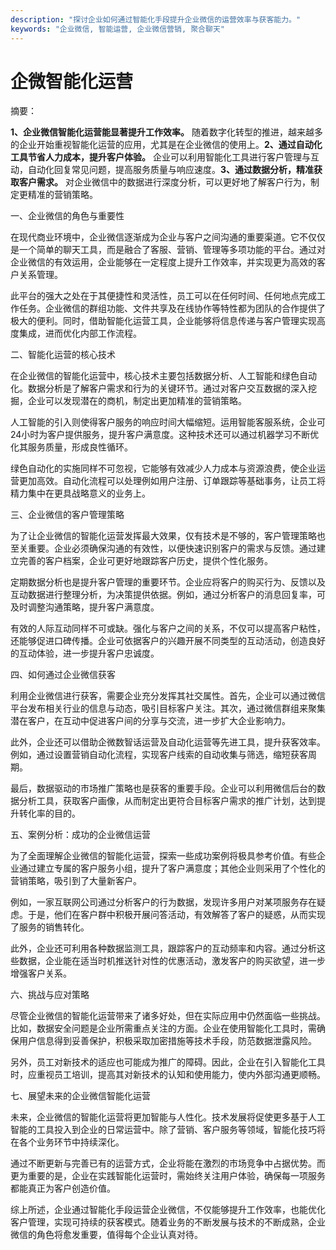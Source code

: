 ```yaml
---
description: "探讨企业如何通过智能化手段提升企业微信的运营效率与获客能力。"
keywords: "企业微信, 智能运营, 企业微信营销, 聚合聊天"
---
```

# 企微智能化运营

摘要： 

**1、企业微信智能化运营能显著提升工作效率。** 随着数字化转型的推进，越来越多的企业开始重视智能化运营的应用，尤其是在企业微信的使用上。**2、通过自动化工具节省人力成本，提升客户体验。** 企业可以利用智能化工具进行客户管理与互动，自动化回复常见问题，提高服务质量与响应速度。**3、通过数据分析，精准获取客户需求。** 对企业微信中的数据进行深度分析，可以更好地了解客户行为，制定更精准的营销策略。

一、企业微信的角色与重要性

在现代商业环境中，企业微信逐渐成为企业与客户之间沟通的重要渠道。它不仅仅是一个简单的聊天工具，而是融合了客服、营销、管理等多项功能的平台。通过对企业微信的有效运用，企业能够在一定程度上提升工作效率，并实现更为高效的客户关系管理。

此平台的强大之处在于其便捷性和灵活性，员工可以在任何时间、任何地点完成工作任务。企业微信的群组功能、文件共享及在线协作等特性都为团队的合作提供了极大的便利。同时，借助智能化运营工具，企业能够将信息传递与客户管理实现高度集成，进而优化内部工作流程。

二、智能化运营的核心技术

在企业微信的智能化运营中，核心技术主要包括数据分析、人工智能和绿色自动化。数据分析是了解客户需求和行为的关键环节。通过对客户交互数据的深入挖掘，企业可以发现潜在的商机，制定出更加精准的营销策略。

人工智能的引入则使得客户服务的响应时间大幅缩短。运用智能客服系统，企业可24小时为客户提供服务，提升客户满意度。这种技术还可以通过机器学习不断优化其服务质量，形成良性循环。

绿色自动化的实施同样不可忽视，它能够有效减少人力成本与资源浪费，使企业运营更加高效。自动化流程可以处理例如用户注册、订单跟踪等基础事务，让员工将精力集中在更具战略意义的业务上。

三、企业微信的客户管理策略

为了让企业微信的智能化运营发挥最大效果，仅有技术是不够的，客户管理策略也至关重要。企业必须确保沟通的有效性，以便快速识别客户的需求与反馈。通过建立完善的客户档案，企业可更好地跟踪客户历史，提供个性化服务。

定期数据分析也是提升客户管理的重要环节。企业应将客户的购买行为、反馈以及互动数据进行整理分析，为决策提供依据。例如，通过分析客户的消息回复率，可及时调整沟通策略，提升客户满意度。

有效的人际互动同样不可或缺。强化与客户之间的关系，不仅可以提高客户粘性，还能够促进口碑传播。企业可依据客户的兴趣开展不同类型的互动活动，创造良好的互动体验，进一步提升客户忠诚度。

四、如何通过企业微信获客

利用企业微信进行获客，需要企业充分发挥其社交属性。首先，企业可以通过微信平台发布相关行业的信息与动态，吸引目标客户关注。其次，通过微信群组来聚集潜在客户，在互动中促进客户间的分享与交流，进一步扩大企业影响力。

此外，企业还可以借助企微数智话运营及自动化运营等先进工具，提升获客效率。例如，通过设置营销自动化流程，实现客户线索的自动收集与筛选，缩短获客周期。

最后，数据驱动的市场推广策略也是获客的重要手段。企业可以利用微信后台的数据分析工具，获取客户画像，从而制定出更符合目标客户需求的推广计划，达到提升转化率的目的。

五、案例分析：成功的企业微信运营

为了全面理解企业微信的智能化运营，探索一些成功案例将极具参考价值。有些企业通过建立专属的客户服务小组，提升了客户满意度；其他企业则采用了个性化的营销策略，吸引到了大量新客户。

例如，一家互联网公司通过分析客户的行为数据，发现许多用户对某项服务存在疑虑。于是，他们在客户群中积极开展问答活动，有效解答了客户的疑惑，从而实现了服务的销售转化。

此外，企业还可利用各种数据监测工具，跟踪客户的互动频率和内容。通过分析这些数据，企业能在适当时机推送针对性的优惠活动，激发客户的购买欲望，进一步增强客户关系。

六、挑战与应对策略

尽管企业微信的智能化运营带来了诸多好处，但在实际应用中仍然面临一些挑战。比如，数据安全问题是企业所需重点关注的方面。企业在使用智能化工具时，需确保用户信息得到妥善保护，积极采取加密措施等技术手段，防范数据泄露风险。

另外，员工对新技术的适应也可能成为推广的障碍。因此，企业在引入智能化工具时，应重视员工培训，提高其对新技术的认知和使用能力，使内外部沟通更顺畅。

七、展望未来的企业微信智能化运营

未来，企业微信的智能化运营将更加智能与人性化。技术发展将促使更多基于人工智能的工具投入到企业的日常运营中。除了营销、客户服务等领域，智能化技巧将在各个业务环节中持续深化。

通过不断更新与完善已有的运营方式，企业将能在激烈的市场竞争中占据优势。而更为重要的是，企业在实践智能化运营时，需始终关注用户体验，确保每一项服务都能真正为客户创造价值。

综上所述，企业通过智能化手段运营企业微信，不仅能够提升工作效率，也能优化客户管理，实现可持续的获客模式。随着业务的不断发展与技术的不断成熟，企业微信的角色将愈发重要，值得每个企业认真对待。
